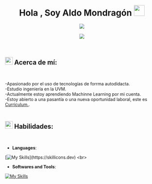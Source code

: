 <h1 align="center"><b>Hola , Soy Aldo Mondragón </b><img src="https://media.giphy.com/media/hvRJCLFzcasrR4ia7z/giphy.gif" width="35"></h1>
<!--  -->
<p align="center">
<img src="https://user-images.githubusercontent.com/73097560/115834477-dbab4500-a447-11eb-908a-139a6edaec5c.gif"><br><br>
<a href="https://github.com/DenverCoder1/readme-typing-svg"><img src="https://readme-typing-svg.herokuapp.com?font=Time+New+Roman&color=cyan&size=25&center=true&vCenter=true&width=600&height=100&lines=Ing.+En+Tecnologias+y+Sistemas,;Programador+Estudiante,;Alumno+activo,;Siempre+aprendiendo+nuevas+cosas."></a>
</p>
<br>

## <img src="https://media2.giphy.com/media/QssGEmpkyEOhBCb7e1/giphy.gif?cid=ecf05e47a0n3gi1bfqntqmob8g9aid1oyj2wr3ds3mg700bl&rid=giphy.gif" width ="25"><b> Acerca de mí:</b>
<br>


-Apasionado por el uso de tecnologías de forrma autodidacta.<br>
-Estudio ingeniería en la UVM.<br>
-Actualmente estoy aprendiendo Machinne Learning por mi cuenta.<br>
-Estoy abierto a una pasantía o una nueva oportunidad laboral, este es [Curriculum.](https://1drv.ms/b/s!ArqfiL1Bilotg0yZZS2b58Qs9wt_?e=Xa6Zty).
<br><br>

## <img src="https://media2.giphy.com/media/QssGEmpkyEOhBCb7e1/giphy.gif?cid=ecf05e47a0n3gi1bfqntqmob8g9aid1oyj2wr3ds3mg700bl&rid=giphy.gif" width ="25"><b> Habilidades:</b>
<br>

<p align="center">

- **Languages**:
    
[![My Skills](https://skillicons.dev/icons?i=py,java,html,git,mysql,)](https://skillicons.dev)
<br>   
- **Softwares and Tools**:

[![My Skills](https://skillicons.dev/icons?i=vscode,sqlite,idea,github,ai,ps)](https://skillicons.dev)

  <!--
**Rodrigo1222/Rodrigo1222** is a ✨ _special_ ✨ repository because its `README.md` (this file) appears on your GitHub profile.

Here are some ideas to get you started:

- 🔭 I’m currently working on ...
- 🌱 I’m currently learning ...
- 👯 I’m looking to collaborate on ...
- 🤔 I’m looking for help with ...
- 💬 Ask me about ...
- 📫 How to reach me: ...
- 😄 Pronouns: ...
- ⚡ Fun fact: ...
-->
